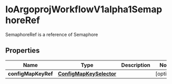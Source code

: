 

# IoArgoprojWorkflowV1alpha1SemaphoreRef

SemaphoreRef is a reference of Semaphore

## Properties

Name | Type | Description | Notes
------------ | ------------- | ------------- | -------------
**configMapKeyRef** | [**ConfigMapKeySelector**](ConfigMapKeySelector.md) |  |  [optional]



